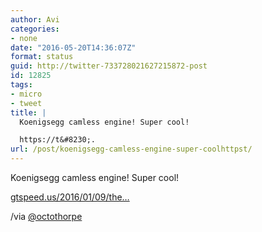 ```yaml
---
author: Avi
categories:
- none
date: "2016-05-20T14:36:07Z"
format: status
guid: http://twitter-733728021627215872-post
id: 12825
tags:
- micro
- tweet
title: |
  Koenigsegg camless engine! Super cool!

  https://t&#8230;.
url: /post/koenigsegg-camless-engine-super-coolhttpst/
---
```

Koenigsegg camless engine! Super cool!

[gtspeed.us/2016/01/09/the…](http://gtspeed.us/2016/01/09/the-koenigsegg-camless-engine-is-amazing/)

/via [@octothorpe](http://twitter.com/octothorpe)